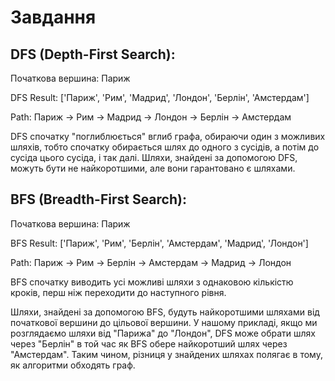 # Завдання

## DFS (Depth-First Search):

Початкова вершина: Париж

DFS Result: ['Париж', 'Рим', 'Мадрид', 'Лондон', 'Берлін', 'Амстердам']

Path: Париж -> Рим -> Мадрид -> Лондон -> Берлін -> Амстердам

DFS спочатку "поглиблюється" вглиб графа, обираючи один з можливих шляхів, тобто спочатку обирається шлях до одного з сусідів, а потім до сусіда цього сусіда, і так далі.
Шляхи, знайдені за допомогою DFS, можуть бути не найкоротшими, але вони гарантовано є шляхами.


## BFS (Breadth-First Search):

Початкова вершина: Париж

BFS Result: ['Париж', 'Рим', 'Берлін', 'Амстердам', 'Мадрид', 'Лондон']

Path: Париж -> Рим -> Берлін -> Амстердам -> Мадрид -> Лондон

BFS спочатку виводить усі можливі шляхи з однаковою кількістю кроків, перш ніж переходити до наступного рівня.

Шляхи, знайдені за допомогою BFS, будуть найкоротшими шляхами від початкової вершини до цільової вершини.
У нашому прикладі, якщо ми розглядаємо шляхи від "Парижа" до "Лондон", DFS може обрати шлях через "Берлін" в той час як BFS обере найкоротший шлях через "Амстердам". Таким чином, різниця у знайдених шляхах полягає в тому, як алгоритми обходять граф.
